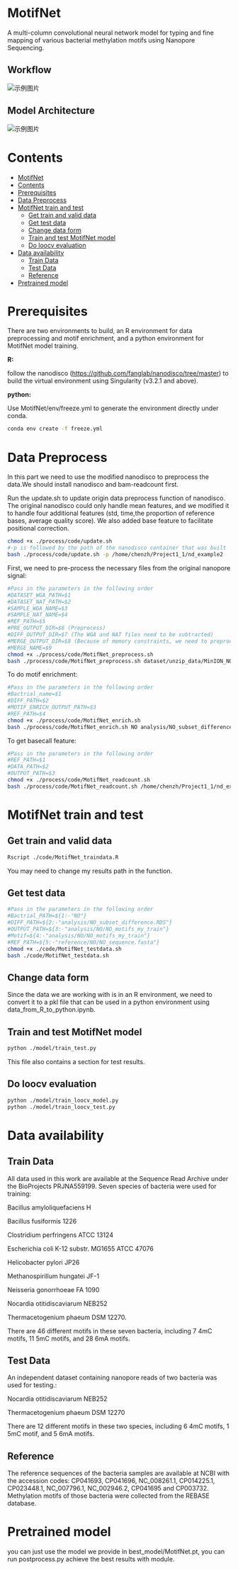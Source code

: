 # MotifNet
A multi-column convolutional neural network model for typing and fine mapping of various bacterial methylation motifs using Nanopore Sequencing.

## Workflow

![示例图片](./fig/workflow.jpg)

## Model Architecture
![示例图片](./fig/net.jpg )

# Contents

- [MotifNet](#motifnet)
- [Contents](#contents)
- [Prerequisites](#prerequisites)
- [Data Preprocess](#data-preprocess)
- [MotifNet train and test](#motifnet-train-and-test)
  - [Get train and valid data](#get-train-and-valid-data)
  - [Get test data](#get-test-data)
  - [Change data form](#change-data-form)
  - [Train and test MotifNet model](#train-and-test-motifNet-model)
  - [Do loocv evaluation](#do-loocv-evaluation)
- [Data availability](#data-availability)
  - [Train Data](#train-data)
  - [Test Data](#test-data)
  - [Reference](#reference)
- [Pretrained model](#pretrained-model)




# Prerequisites

There are two environments to build, an R environment for data preprocessing and motif enrichment, and a python environment for MotifNet model training.

**R:**

follow the nanodisco (https://github.com/fanglab/nanodisco/tree/master) to build the virtual environment using Singularity (v3.2.1 and above).

**python:**

Use MotifNet/env/freeze.yml to generate the environment directly under conda.

```bash
conda env create -f freeze.yml
```
# Data Preprocess
In this part we need to use the modified nanodisco to preprocess the data.We should install nanodisco and bam-readcount first.

Run the update.sh to update origin data preprocess function of nanodisco. The original nanodisco could only handle mean features, and we modified it to handle four additional features (std, time,the proportion of reference bases, average quality score). We also added base feature to facilitate positional correction.
```bash
chmod +x ./process/code/update.sh
#-p is followed by the path of the nanodisco container that was built
bash ./process/code/update.sh -p /home/chenzh/Project1_1/nd_example2
```

First, we need to pre-process the necessary files from the original nanopore signal:
```bash
#Pass in the parameters in the following order
#DATASET_WGA_PATH=$1
#DATASET_NAT_PATH=$2
#SAMPLE_WGA_NAME=$3
#SAMPLE_NAT_NAME=$4
#REF_PATH=$5
#PRE_OUTPUT_DIR=$6 (Preprocess)
#DIFF_OUTPUT_DIR=$7 (The WGA and NAT files need to be subtracted)
#MERGE_OUTPUT_DIR=$8 (Because of memory constraints, we need to preprocess in chunks first, and then we need to merge)
#MERGE_NAME=$9
chmod +x ./process/code/MotifNet_preprocess.sh
bash ./process/code/MotifNet_preprocess.sh dataset/unzip_data/MinION_NO_WGA dataset/unzip_data/MinION_NO_NAT NO_WGA NO_NAT reference/NO/NO_sequence.fasta analysis/NO/preprocessed_subset analysis/NO/difference_subset analysis NO
```

To do motif enrichment:

```bash
#Pass in the parameters in the following order
#Bactrial_name=$1
#DIFF_PATH=$2
#MOTIF_ENRICH_OUTPUT_PATH=$3
#REF_PATH=$4
chmod +x ./process/code/MotifNet_enrich.sh
bash ./process/code/MotifNet_enrich.sh NO analysis/NO_subset_difference.RDS analysis/NO reference/NO/NO_sequence.fasta
```


To get basecall feature:

```bash
#Pass in the parameters in the following order
#REF_PATH=$1
#DATA_PATH=$2
#OUTPUT_PATH=$3
chmod +x ./process/code/MotifNet_readcount.sh
bash ./process/code/MotifNet_readcount.sh /home/chenzh/Project1_1/nd_example2/home/nanodisco/reference/NO/NO_sequence.fasta /home/chenzh/Project1_1/nd_example2/home/nanodisco/analysis/NO/preprocessed_subset/NO_NAT.fasta /home/chenzh/readcount/NO_NAT_fq.tsv

```

# MotifNet train and test

## Get train and valid data
```bash
Rscript ./code/MotifNet_traindata.R
```
You may need to change my results path in the function.

## Get test data

```bash
#Pass in the parameters in the following order
#Bactrial_PATH=${1:-"NO"}
#DIFF_PATH=${2:-"analysis/NO_subset_difference.RDS"}
#OUTPUT_PATH=${3:-"analysis/NO/NO_motifs_my_train"}
#Motif=${4:-"analysis/NO/NO_motifs_my_train"}
#REF_PATH=${5:-"reference/NO/NO_sequence.fasta"}
chmod +x ./code/MotifNet_testdata.sh
bash ./code/MotifNet_testdata.sh
```

## Change data form

Since the data we are working with is in an R environment, we need to convert it to a pkl file that can be used in a python environment using data_from_R_to_python.ipynb.

## Train and test MotifNet model

```bash
python ./model/train_test.py
```
This file also contains a section for test results.

## Do loocv evaluation

```bash
python ./model/train_loocv_model.py
python ./model/train_loocv_test.py
```
# Data availability

## Train Data

All data used in this work are available at the Sequence Read Archive under the BioProjects PRJNA559199. Seven species of bacteria were used for training: 

Bacillus amyloliquefaciens H

Bacillus fusiformis 1226

Clostridium perfringens ATCC 13124

Escherichia coli K-12 substr. MG1655 ATCC 47076

Helicobacter pylori JP26

Methanospirillum hungatei JF-1

Neisseria gonorrhoeae FA 1090

Nocardia otitidiscaviarum NEB252 

Thermacetogenium phaeum DSM 12270.

There are 46 different motifs in these seven bacteria, including 7 4mC motifs, 11 5mC motifs, and 28 6mA motifs.

## Test Data

An independent dataset containing nanopore reads of two bacteria was used for testing.:

Nocardia otitidiscaviarum NEB252

Thermacetogenium phaeum DSM 12270

There are 12 different motifs in these two species, including 6 4mC motifs, 1 5mC motif, and 5 6mA motifs. 

## Reference

The reference sequences of the bacteria samples are available at NCBI with the accession codes: CP041693, CP041696, NC_008261.1, CP014225.1, CP023448.1, NC_007796.1, NC_002946.2, CP041695 and CP003732. Methylation motifs of those bacteria were collected from the REBASE database.

# Pretrained model

you can just use the model we provide in best_model/MotifNet.pt, you can run postprocess.py achieve the best results with  module.